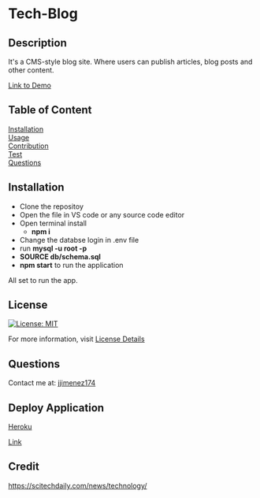 # Tech-Blog

## Description
It's a CMS-style blog site. Where users can publish articles, blog posts and other content. 

[Link to Demo](https://drive.google.com/file/d/1TsusxKu1ROZjUYe6o_cyu_7urcRX3xFD/view?usp=sharing)

## Table of Content
[Installation](#installation)  
[Usage](#usage)  
[Contribution](#contribution)  
[Test](#test)  
[Questions](#questions) 

## Installation
* Clone the repositoy
* Open the file in VS code or any source code editor
* Open terminal install 
    * <b>npm i</b>
* Change the databse login in .env file 
* run <b> mysql -u root -p</b>  
* <b>SOURCE db/schema.sql</b>
* <b>npm start</b> to run the application

All set to run the app. 

## License
[![License: MIT](https://img.shields.io/badge/License-MIT-yellow.svg)](https://opensource.org/licenses/MIT)

For more information, visit [License Details](https://opensource.org/license/MIT)

## Questions

Contact me at: [jjimenez174](https://github.com/jjimenez174)

## Deploy Application
[Heroku](https://dashboard.heroku.com/apps/gener8r)

[Link](https://gener8r-a730f9e12d50.herokuapp.com/)

## Credit

https://scitechdaily.com/news/technology/